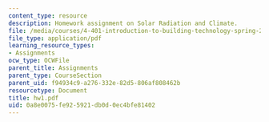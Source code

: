 ```yaml
---
content_type: resource
description: Homework assignment on Solar Radiation and Climate.
file: /media/courses/4-401-introduction-to-building-technology-spring-2006/0a8e0075fe925921db0d0ec4bfe81402_hw1.pdf
file_type: application/pdf
learning_resource_types:
- Assignments
ocw_type: OCWFile
parent_title: Assignments
parent_type: CourseSection
parent_uid: f94934c9-a276-332e-82d5-806af808462b
resourcetype: Document
title: hw1.pdf
uid: 0a8e0075-fe92-5921-db0d-0ec4bfe81402
---
```

